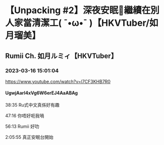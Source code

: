 # 【Unpacking #2】深夜安眠💖繼續在別人家當清潔工( ¯•ω•¯ )【HKVTuber/如月瑠美】

## Rumii Ch. 如月ルミィ【HKVTuber】

### 2023-03-16 15:01:04

https://www.youtube.com/watch?v=l7CF3KHB7R0

#### UgwjAarI4xVg6W6erEJ4AaABAg

38:35 Ru式中文真係好有趣

47:16 你唔好呃我喎

56:13 Rumii 好叻

2:05:55 真正安眠台開始

